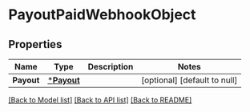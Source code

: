 # PayoutPaidWebhookObject

## Properties

 Name       | Type                     | Description | Notes                        
------------|--------------------------|-------------|------------------------------
 **Payout** | [***Payout**](Payout.md) |             | [optional] [default to null] 

[[Back to Model list]](../README.md#documentation-for-models) [[Back to API list]](../README.md#documentation-for-api-endpoints) [[Back to README]](../README.md)

